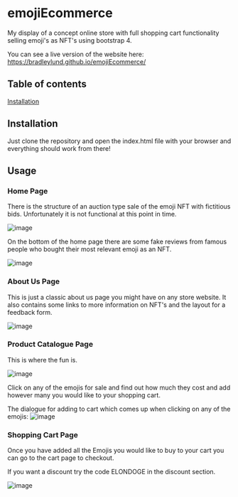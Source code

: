 # emojiEcommerce

My display of a concept online store with full shopping cart functionality selling emoji's as NFT's using bootstrap 4.

You can see a live version of the website here: https://bradleylund.github.io/emojiEcommerce/

## Table of contents
[Installation](https://github.com/BradleyLund/emojiEcommerce/blob/main/README.md#installation)

## Installation

Just clone the repository and open the index.html file with your browser and everything should work from there!

## Usage

### Home Page

There is the structure of an auction type sale of the emoji NFT with fictitious bids.
Unfortunately it is not functional at this point in time.

![image](https://user-images.githubusercontent.com/30146165/118397219-4ae51500-b653-11eb-9de2-a81411082493.png)

On the bottom of the home page there are some fake reviews from famous people who bought their most relevant emoji as an NFT.

![image](https://user-images.githubusercontent.com/30146165/118397314-ad3e1580-b653-11eb-8ab0-3621fc82b4cf.png)

### About Us Page

This is just a classic about us page you might have on any store website. It also contains some links to more information on NFT's and the layout for a feedback form.

![image](https://user-images.githubusercontent.com/30146165/118397442-43723b80-b654-11eb-97d6-0893b120a505.png)


### Product Catalogue Page

This is where the fun is. 

![image](https://user-images.githubusercontent.com/30146165/118397470-71f01680-b654-11eb-9050-f708758f68a8.png)

Click on any of the emojis for sale and find out how much they cost and add however many you would like to your shopping cart.

The dialogue for adding to cart which comes up when clicking on any of the emojis:
![image](https://user-images.githubusercontent.com/30146165/118397551-d317ea00-b654-11eb-8536-f75ea7fd7bef.png)

### Shopping Cart Page

Once you have added all the Emojis you would like to buy to your cart you can go to the cart page to checkout.

If you want a discount try the code ELONDOGE in the discount section.

![image](https://user-images.githubusercontent.com/30146165/118397582-0d818700-b655-11eb-9a84-cebfeded0abf.png)
